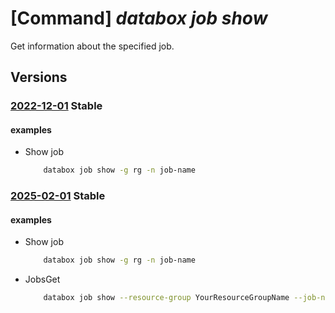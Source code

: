 # [Command] _databox job show_

Get information about the specified job.

## Versions

### [2022-12-01](/Resources/mgmt-plane/L3N1YnNjcmlwdGlvbnMve30vcmVzb3VyY2Vncm91cHMve30vcHJvdmlkZXJzL21pY3Jvc29mdC5kYXRhYm94L2pvYnMve30=/2022-12-01.xml) **Stable**

<!-- mgmt-plane /subscriptions/{}/resourcegroups/{}/providers/microsoft.databox/jobs/{} 2022-12-01 -->

#### examples

- Show job
    ```bash
        databox job show -g rg -n job-name
    ```

### [2025-02-01](/Resources/mgmt-plane/L3N1YnNjcmlwdGlvbnMve30vcmVzb3VyY2Vncm91cHMve30vcHJvdmlkZXJzL21pY3Jvc29mdC5kYXRhYm94L2pvYnMve30=/2025-02-01.xml) **Stable**

<!-- mgmt-plane /subscriptions/{}/resourcegroups/{}/providers/microsoft.databox/jobs/{} 2025-02-01 -->

#### examples

- Show job
    ```bash
        databox job show -g rg -n job-name
    ```

- JobsGet
    ```bash
        databox job show --resource-group YourResourceGroupName --job-name TestJobName1 --expand details
    ```
